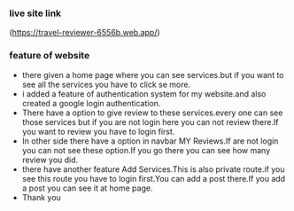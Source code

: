 ### live site link
(https://travel-reviewer-6556b.web.app/)
### feature of website
* there given a home page where you can see services.but if you want to see all the services you have to click se more.
* i added a feature of authentication system for my website.and also created a google login authentication.
* There have a option to give review to these services.every one can see those services but if you are not login here you can not review there.If you want to review you have to login first.
* In other side there have a option in navbar MY Reviews.If are not login you can not see these option.If you go there you can see how many review you did.
* there have another feature Add Services.This is also private route.if you see this route you have to login first.You can add a post there.If you add a post you can see it at home page.
* Thank you